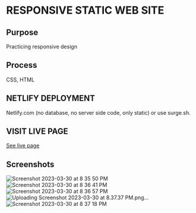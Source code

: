 # RESPONSIVE STATIC WEB SITE

## Purpose
Practicing responsive design

## Process
CSS, HTML

## NETLIFY DEPLOYMENT
Netlify.com (no database, no server side code, only static) or use surge.sh.

## VISIT LIVE PAGE
[See live page](https://euphonious-trifle-d0f79f.netlify.app)

## Screenshots
![Screenshot 2023-03-30 at 8 35 50 PM](https://user-images.githubusercontent.com/86169204/228993999-5001056f-77ec-464e-bbf5-9bb95683821c.png)
![Screenshot 2023-03-30 at 8 36 41 PM](https://user-images.githubusercontent.com/86169204/228994086-d83f327f-6327-4243-a02c-c7ec82f50d4b.png)
![Screenshot 2023-03-30 at 8 36 57 PM](https://user-images.githubusercontent.com/86169204/228994125-162deb4c-898c-401c-8554-12cc5f6911fa.png)
![Uploading Screenshot 2023-03-30 at 8.37.37 PM.png…]()
![Screenshot 2023-03-30 at 8 37 18 PM](https://user-images.githubusercontent.com/86169204/228994155-826c9bea-8483-48b1-9e61-b55940da7715.png)
